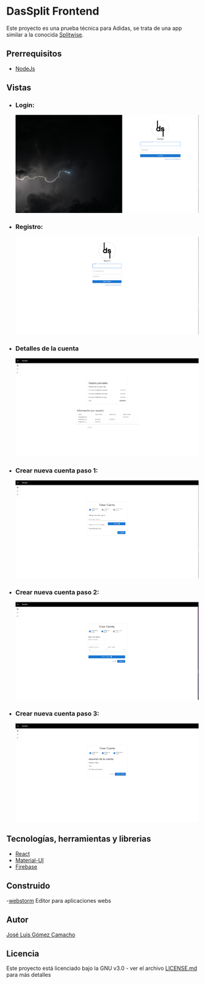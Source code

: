 # DasSplit Frontend

Este proyecto es una prueba técnica para Adidas, se trata de una app similar a la conocida [Splitwise](https://www.splitwise.com).

## Prerrequisitos
- [NodeJs](https://nodejs.org/es/)

## Vistas

  - ### Login:
    ![](https://github.com/Jose-Gomez-C/DasSplit-Frontend/blob/main/img%20Readme/login.png)
  - ### Registro: 
    ![](https://github.com/Jose-Gomez-C/DasSplit-Frontend/blob/main/img%20Readme/register.png)
  - ### Detalles de la cuenta
    ![](https://github.com/Jose-Gomez-C/DasSplit-Frontend/blob/main/img%20Readme/DetailsAccount.png)
  - ### Crear nueva cuenta paso 1:
    ![](https://github.com/Jose-Gomez-C/DasSplit-Frontend/blob/main/img%20Readme/newAccount.png)
  - ### Crear nueva cuenta paso 2:
    ![](https://github.com/Jose-Gomez-C/DasSplit-Frontend/blob/main/img%20Readme/newAccount%202.png)
  - ### Crear nueva cuenta paso 3:
    ![](https://github.com/Jose-Gomez-C/DasSplit-Frontend/blob/main/img%20Readme/newAccount%203.png)
 
## Tecnologías, herramientas y librerias
  - [React](https://es.reactjs.org)
  - [Material-UI](https://mui.com)
  - [Firebase](https://firebase.google.com/products/realtime-database/?utm_source=google&utm_medium=cpc&utm_campaign=latam-CO-all-es-dr-SKWS-all-all-trial-e-dr-1011454-LUAC0016195&utm_content=text-ad-none-any-DEV_c-CRE_545402043006-ADGP_Hybrid%20%7C%20SKWS%20-%20EXA%20%7C%20Txt%20~%20Compute_Firebase-KWID_43700066403055503-kwd-312330826250&utm_term=KW_firebase-ST_Firebase&gclid=Cj0KCQjw1ZeUBhDyARIsAOzAqQI_YUkUv75u5gJjhbQdWDFjnumdH4Or4TKt7o2mDDJJpqbgKzNqbQYaAkf-EALw_wcB&gclsrc=aw.ds)
 
## Construido
  -[webstorm](https://www.jetbrains.com/es-es/webstorm/) Editor para aplicaciones webs
  
## Autor
[José Luis Gómez Camacho](https://github.com/Jose-Gomez-C)

## Licencia
Este proyecto está licenciado bajo la GNU v3.0 - ver el archivo [LICENSE.md](https://github.com/Jose-Gomez-C/DasSplit-Frontend/blob/main/LICENSE.md) para más detalles
  
